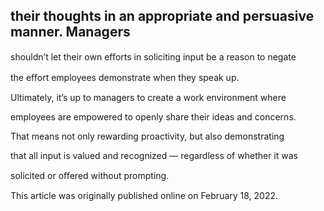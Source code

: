 ## their thoughts in an appropriate and persuasive manner. Managers

shouldn’t let their own eﬀorts in soliciting input be a reason to negate

the eﬀort employees demonstrate when they speak up.

Ultimately, it’s up to managers to create a work environment where

employees are empowered to openly share their ideas and concerns.

That means not only rewarding proactivity, but also demonstrating

that all input is valued and recognized — regardless of whether it was

solicited or oﬀered without prompting.

This article was originally published online on February 18, 2022.